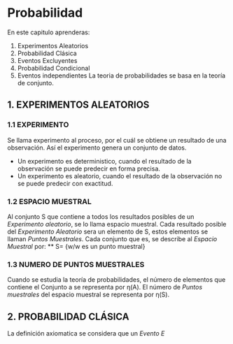 # Probabilidad
En este capitulo aprenderas:
 1. Experimentos Aleatorios
 2. Probabilidad Clásica
 3. Eventos Excluyentes
 4. Probabilidad Condicional
 5. Eventos independientes
La teoria de probabilidades se basa en la teoría de conjunto.
## 1. EXPERIMENTOS ALEATORIOS
### 1.1 EXPERIMENTO
Se llama experimento al proceso, por el cuál se obtiene un resultado de una observación. Así el experimento genera un conjunto de datos.
 * Un experimento es deterministico, cuando el resultado de la observación se puede predecir en forma precisa.
 * Un experimento es aleatorio, cuando el resultado de la observación no se puede predecir con exactitud.
### 1.2 ESPACIO MUESTRAL
 Al conjunto S que contiene a todos los resultados posibles de un *Experimento aleatorio*, se lo llama espacio muestral. Cada resultado posible del *Experimento Aleatorio* sera un elemento de S, estos elementos se llaman *Puntos Muestrales*. Cada conjunto que es, se describe al *Espacio Muestral* por:
**    S= {w/w es un punto muestral}
### 1.3 NUMERO DE PUNTOS MUESTRALES
Cuando se estudia la teoría de probabilidades, el número de elementos que contiene el Conjunto a se representa por η(A).
El número de *Puntos muestrales* del espacio muestral se representa por η(S).
## 2. PROBABILIDAD CLÁSICA
La definición axiomatica se considera que un *Evento E*
 
